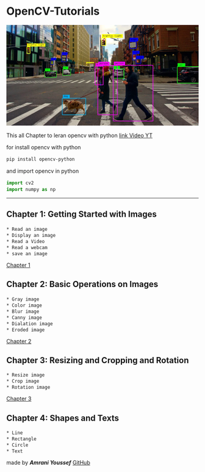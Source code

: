 # OpenCV-Tutorials

<img src='src/Computervision_banner.webp'>


This all Chapter to leran opencv with python
[link Video YT](https://youtu.be/WQeoO7MI0Bs)

for install opencv with python
```bash
pip install opencv-python
```

and import opencv in python

```python
import cv2
import numpy as np
```

<hr>

## Chapter 1: Getting Started with Images
    * Read an image
    * Display an image
    * Read a Video
    * Read a webcam
    * save an image
    

[Chapter 1](Chapter1.py)


## Chapter 2: Basic Operations on Images
    * Gray image
    * Color image
    * Blur image
    * Canny image
    * Dialation image
    * Eroded image
[Chapter 2](Chapter2.py)

## Chapter 3: Resizing and Cropping and Rotation
    * Resize image
    * Crop image
    * Rotation image
[Chapter 3](Chapter3.py)

## Chapter 4: Shapes and Texts
    * Line
    * Rectangle
    * Circle
    * Text




made by ___Amrani Youssef___  [GitHub](https://github.com/REp007)